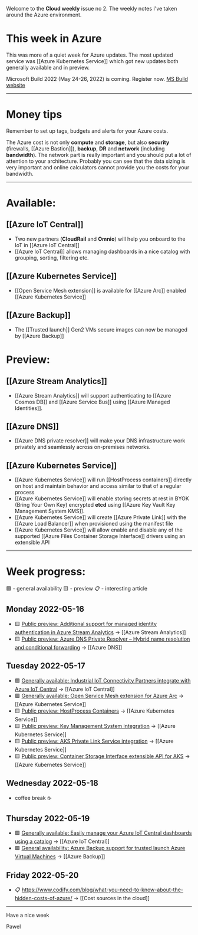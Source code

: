 Welcome to the **Cloud weekly** issue no 2. The weekly notes I've taken
around the Azure environment.

# This week in Azure
This was more of a quiet week for Azure updates. The most updated service
was [[Azure Kubernetes Service]] which got new updates both generally
available and in preview.

Microsoft Build 2022 (May 24-26, 2022) is coming. Register now. [MS Build
website](https://mybuild.microsoft.com/en-US/home)

---
# Money tips
Remember to set up tags, budgets and alerts for your Azure costs.

The Azure cost is not only **compute** and **storage**, but also
**security** (firewalls, [[Azure Bastion]]), **backup**, **DR** and
**network** (including **bandwidth**). The network part is really important
and you should put a lot of attention to your architecture. Probably you
can see that the data sizing is very important and online calculators
cannot provide you the costs for your bandwidth.

---
# Available:
## [[Azure IoT Central]]
- Two new partners (**CloudRail** and **Omnio**) will help you onboard to
the IoT in [[Azure IoT Central]]
- [[Azure IoT Central]] allows managing dashboards in a nice catalog with
grouping, sorting, filtering etc.
## [[Azure Kubernetes Service]]
- [[Open Service Mesh extension]] is available for [[Azure Arc]] enabled
[[Azure Kubernetes Service]]
## [[Azure Backup]]
- The [[Trusted launch]] Gen2 VMs secure images can now be managed by
[[Azure Backup]]

# Preview:
## [[Azure Stream Analytics]]
- [[Azure Stream Analytics]] will support authenticating to [[Azure Cosmos
DB]] and [[Azure Service Bus]] using [[Azure Managed Identities]].
## [[Azure DNS]]
- [[Azure DNS private resolver]] will make your DNS infrastructure work
privately and seamlessly across on-premises networks.
## [[Azure Kubernetes Service]]
- [[Azure Kubernetes Service]] will run [[HostProcess containers]] directly
on host and maintain behavior and access similar to that of a regular
process
- [[Azure Kubernetes Service]] will enable storing secrets at rest in BYOK
(Bring Your Own Key) encrypted **etcd** using [[Azure Key Vault Key
Management System KMS]].
- [[Azure Kubernetes Service]] will create [[Azure Private Link]] with the
[[Azure Load Balancer]] when provisioned using the manifest file
- [[Azure Kubernetes Service]] will allow enable and disable any of the
supported [[Azure Files Container Storage Interface]] drivers using an
extensible API

---
# Week progress:
🟩 - general availability
🟨 - preview
📋 - interesting article

## Monday 2022-05-16
- 🟨 [Public preview: Additional support for managed identity
authentication in Azure Stream Analytics](
https://azure.microsoft.com/en-us/updates/cosmosdb-servicebus-asami/) ->
[[Azure Stream Analytics]]
- 🟨 [Public preview: Azure DNS Private Resolver – Hybrid name resolution
and conditional forwarding](
https://azure.microsoft.com/en-us/updates/public-preview-azure-dns-private-resolver-hybrid-name-resolution-and-conditional-forwarding/)
-> [[Azure DNS]]
## Tuesday 2022-05-17
- 🟩 [Generally available: Industrial IoT Connectivity Partners integrate
with Azure IoT Central](
https://azure.microsoft.com/en-us/updates/iotc-iiot-frontdoor/) -> [[Azure
IoT Central]]
- 🟩 [Generally available: Open Service Mesh extension for Azure Arc](
https://azure.microsoft.com/en-us/updates/generally-available-open-service-mesh-extension-for-azure-arc/)
-> [[Azure Kubernetes Service]]
- 🟨 [Public preview: HostProcess Containers](
https://azure.microsoft.com/en-us/updates/public-preview-hostprocess-containers/)
-> [[Azure Kubernetes Service]]
- 🟨 [Public preview: Key Management System integration](
https://azure.microsoft.com/en-us/updates/public-preview-key-management-system-integration/)
-> [[Azure Kubernetes Service]]
- 🟨 [Public preview: AKS Private Link Service integration](
https://azure.microsoft.com/en-us/updates/public-preview-aks-private-link-service-integration/)
-> [[Azure Kubernetes Service]]
- 🟨 [Public preview: Container Storage Interface extensible API for AKS](
https://azure.microsoft.com/en-us/updates/public-preview-container-storage-interface-extensible-api-for-aks/)
-> [[Azure Kubernetes Service]]
## Wednesday 2022-05-18
- coffee break ☕
## Thursday 2022-05-19
- 🟩 [Generally available: Easily manage your Azure IoT Central dashboards
using a catalog](
https://azure.microsoft.com/en-us/updates/iotc-dashboards-catalog/) ->
[[Azure IoT Central]]
- 🟩 [General availability: Azure Backup support for trusted launch Azure
Virtual Machines](
https://azure.microsoft.com/en-us/updates/gatrustedlaunchazurevms/) ->
[[Azure Backup]]
## Friday 2022-05-20
- 📋
https://www.codify.com/blog/what-you-need-to-know-about-the-hidden-costs-of-azure/
-> [[Cost sources in the cloud]]


---
Have a nice week

Pawel
